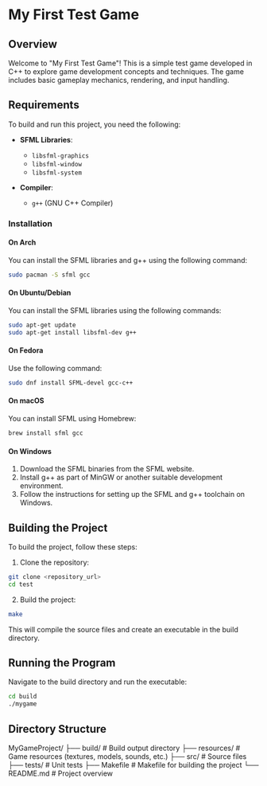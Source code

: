 # My First Test Game

## Overview
Welcome to "My First Test Game"! This is a simple test game developed in C++ to explore game development concepts and techniques. The game includes basic gameplay mechanics, rendering, and input handling.

## Requirements

To build and run this project, you need the following:

- **SFML Libraries**:
  - `libsfml-graphics`
  - `libsfml-window`
  - `libsfml-system`

- **Compiler**:
  - `g++` (GNU C++ Compiler)

### Installation

#### On Arch

You can install the SFML libraries and g++ using the following command:
```sh 
sudo pacman -S sfml gcc
```

#### On Ubuntu/Debian

You can install the SFML libraries using the following commands:

```sh
sudo apt-get update
sudo apt-get install libsfml-dev g++
```

#### On Fedora

Use the following command:

```sh
sudo dnf install SFML-devel gcc-c++
```

#### On macOS

You can install SFML using Homebrew:

```sh
brew install sfml gcc
```

#### On Windows

1. Download the SFML binaries from the SFML website.
2. Install g++ as part of MinGW or another suitable development environment.
3. Follow the instructions for setting up the SFML and g++ toolchain on Windows.

## Building the Project

To build the project, follow these steps:

1. Clone the repository:

```sh
git clone <repository_url>
cd test
```

2. Build the project:

```sh
make
```
This will compile the source files and create an executable in the build directory.

## Running the Program

Navigate to the build directory and run the executable:

```sh
cd build
./mygame
```

## Directory Structure

MyGameProject/
├── build/ # Build output directory
├── resources/ # Game resources (textures, models, sounds, etc.)
├── src/ # Source files
├── tests/ # Unit tests
├── Makefile # Makefile for building the project
└── README.md # Project overview
